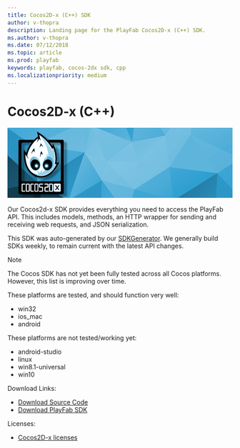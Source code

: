 ```yaml
---
title: Cocos2D-x (C++) SDK
author: v-thopra
description: Landing page for the PlayFab Cocos2D-x (C++) SDK.
ms.author: v-thopra
ms.date: 07/12/2018
ms.topic: article
ms.prod: playfab
keywords: playfab, cocos-2dx sdk, cpp
ms.localizationpriority: medium
---
```


# Cocos2D-x (C++)

![Cocos2D-x (C++)](./media/cocos2dx1.png)

Our Cocos2d-x SDK provides everything you need to access the PlayFab API. This includes models, methods, an HTTP wrapper for sending and receiving web requests, and JSON serialization.

This SDK was auto-generated by our [SDKGenerator](../sdkgenerator/index.md). We generally build SDKs weekly, to remain current with the latest API changes.

> [!NOTE]
> The Cocos SDK has not yet been fully tested across all Cocos platforms. However, this list is improving over time.
>
> These platforms are tested, and should function very well:
>
>- win32
>- ios_mac
>- android
>
> These platforms are not tested/working yet:
>
>- android-studio
>- linux
>- win8.1-universal
>- win10

Download Links:

- [Download Source Code](https://github.com/PlayFab/Cocos2d-xSDK)
- [Download PlayFab SDK](https://api.playfab.com/downloads/cocos-2d-sdk)

Licenses:

- [Cocos2D-x licenses](license.md)